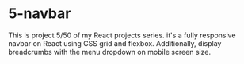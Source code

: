 # 5-navbar
This is project 5/50 of my React projects series. it's a fully responsive navbar on React using CSS grid and flexbox. Additionally, display breadcrumbs with the menu dropdown on mobile screen size.
